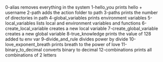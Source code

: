 0-alias removes everything in the system
1-hello_you prints hello + username
2-path adds the action folder to path
3-paths prints the number of directories in path
4-global_variables prints environment variables
5-local_variables lists local and environment variables and functions
6-create_local_variable creates a new local variable
7-create_global_variable creates a new global variable
8-true_knowledge prints the value of 128 added tu env var
9-divide_and_rule divides power by divide
10-love_exponent_breath prints breath to the power of love
11-binary_to_decimal converts binary to decimal
12-combinations prints all combinations of 2 letters
